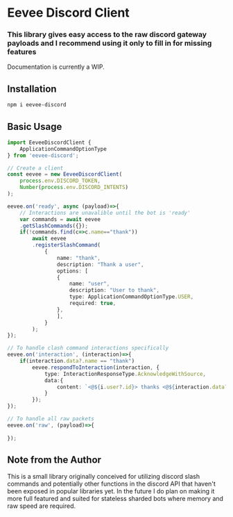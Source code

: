 # Eevee Discord Client
### This library gives easy access to the raw discord gateway payloads and I recommend using it only to fill in for missing features
Documentation is currently a WIP.
## Installation
```bash
npm i eevee-discord
```

## Basic Usage
```ts
import EeveeDiscordClient {
    ApplicationCommandOptionType
} from 'eevee-discord';

// Create a client
const eevee = new EeveeDiscordClient(
    process.env.DISCORD_TOKEN,
    Number(process.env.DISCORD_INTENTS)
);

eevee.on('ready', async (payload)=>{
    // Interactions are unavalible until the bot is 'ready'
    var commands = await eevee
    .getSlashCommands({});
    if(!commands.find(c=>c.name=="thank"))
        await eevee
        .registerSlashCommand(
            {
                name: "thank",
                description: "Thank a user",
                options: [
                {
                    name: "user",
                    description: "User to thank",
                    type: ApplicationCommandOptionType.USER,
                    required: true,
                },
                ],
            }
        );
});

// To handle clash command interactions specifically 
eevee.on('interaction', (interaction)=>{
    if(interaction.data?.name == "thank") 
        eevee.respondToInteraction(interaction, {
            type: InteractionResponseType.AcknowledgeWithSource,
            data:{
                content: `<@${i.user?.id}> thanks <@${interaction.data?.options[0].value}> ♥`
            }
        });
});

// To handle all raw packets
eevee.on('raw', (payload)=>{
    
});
```

## Note from the Author
This is a small library originally conceived for utilizing discord slash commands and potentially other functions in the discord API that haven't been exposed in popular libraries yet. In the future I do plan on making it more full featured and suited for stateless sharded bots where memory and raw speed are required.